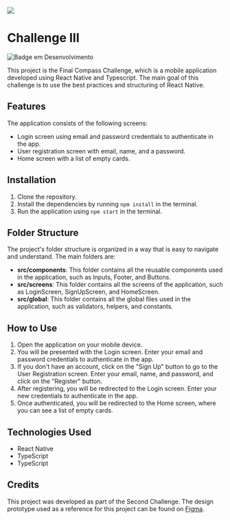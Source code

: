![](https://github.com/joelington321/compass-react-native-challenge-app/assets/69323457/4b480ebf-d0cb-4d61-9e76-9ea0d7eac6af)
# Challenge III
![Badge em Desenvolvimento](http://img.shields.io/static/v1?label=STATUS&message=EM%20DESENVOLVIMENTO&color=GREEN&style=for-the-badge)

This project is the Final Compass Challenge, which is a mobile application developed using React Native and Typescript. The main goal of this challenge is to use the best practices and structuring of React Native.

## Features

The application consists of the following screens:

- Login screen using email and password credentials to authenticate in the app.
- User registration screen with email, name, and a password.
- Home screen with a list of empty cards.

## Installation

1. Clone the repository.
2. Install the dependencies by running `npm install` in the terminal.
3. Run the application using `npm start` in the terminal.

## Folder Structure

The project's folder structure is organized in a way that is easy to navigate and understand. The main folders are:

- **src/components**: This folder contains all the reusable components used in the application, such as Inputs, Footer, and Buttons.
- **src/screens**: This folder contains all the screens of the application, such as LoginScreen, SignUpScreen, and HomeScreen.
- **src/global**: This folder contains all the global files used in the application, such as validators, helpers, and constants.

## How to Use

1. Open the application on your mobile device.
2. You will be presented with the Login screen. Enter your email and password credentials to authenticate in the app.
3. If you don't have an account, click on the "Sign Up" button to go to the User Registration screen. Enter your email, name, and password, and click on the "Register" button.
4. After registering, you will be redirected to the Login screen. Enter your new credentials to authenticate in the app.
5. Once authenticated, you will be redirected to the Home screen, where you can see a list of empty cards.

## Technologies Used

- React Native
- TypeScript
- TypeScript

## Credits

This project was developed as part of the Second Challenge. The design prototype used as a reference for this project can be found on [Figma](https://www.figma.com/file/9VfFd73WIMmIRAUeRvqxEN/Desafio---PB?t=Y8vJcUhE5VewN5zk-0).
